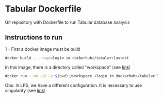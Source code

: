 # Tabular Dockerfile
Git repository with Dockerfile to run Tabular database analysis

## Instructions to run

1 - First a docker image must be build
```bash
docker build . --tag=<login in dockerhub>/tabular:lastest
```

In this image, there is a directory called "workspace" (see [link](https://hub.docker.com/layers/pytorch/pytorch/2.3.1-cuda11.8-cudnn8-runtime/images/sha256-ff97981d417f43767865c977591c29e1ce35b076398d5c5122bdca4d2a454e1b?context=explore))

```bash
docker run --rm -it -v $(pwd):/workspace <login in dockerhub>/tabular:lastest 
```

Obs: In LPS, we have a different configuration. It is necessary to use singularity (see [link](https://github.com/natmourajr/docker))
